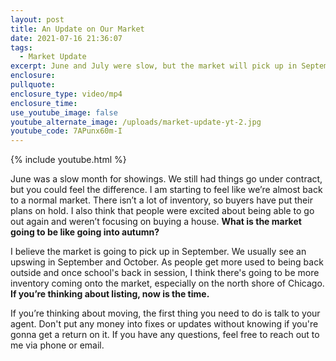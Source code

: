 ```yaml
---
layout: post
title: An Update on Our Market
date: 2021-07-16 21:36:07
tags:
  - Market Update
excerpt: June and July were slow, but the market will pick up in September.
enclosure:
pullquote:
enclosure_type: video/mp4
enclosure_time:
use_youtube_image: false
youtube_alternate_image: /uploads/market-update-yt-2.jpg
youtube_code: 7APunx60m-I
---
```

{% include youtube.html %}

June was a slow month for showings. We still had things go under contract, but you could feel the difference. I am starting to feel like we’re almost back to a normal market. There isn’t a lot of inventory, so buyers have put their plans on hold. I also think that people were excited about being able to go out again and weren’t focusing on buying a house. **What is the market going to be like going into autumn?**

I believe the market is going to pick up in September. We usually see an upswing in September and October. As people get more used to being back outside and once school's back in session, I think there's going to be more inventory coming onto the market, especially on the north shore of Chicago. **If you’re thinking about listing, now is the time.**

If you’re thinking about moving, the first thing you need to do is talk to your agent. Don't put any money into fixes or updates without knowing if you're gonna get a return on it. If you have any questions, feel free to reach out to me via phone or email.
